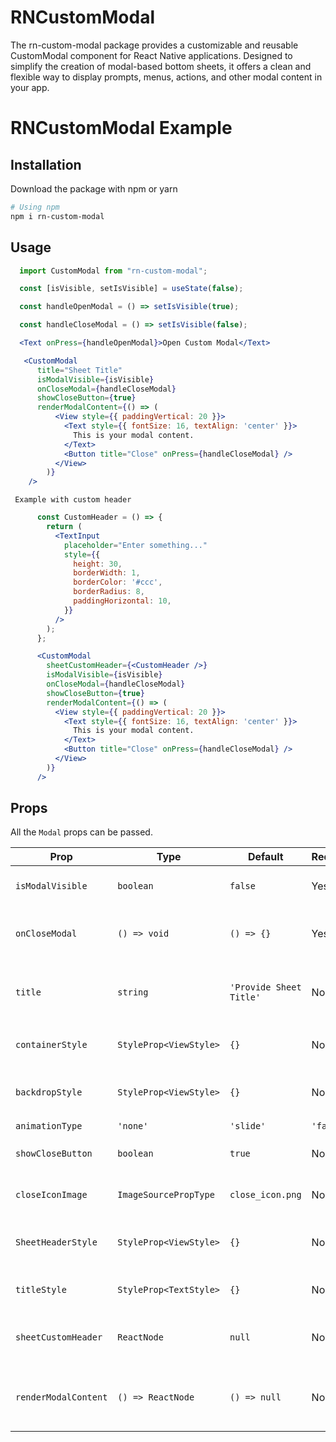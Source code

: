 # RNCustomModal

The rn-custom-modal package provides a customizable and reusable CustomModal component for React Native applications. Designed to simplify the creation of modal-based bottom sheets, it offers a clean and flexible way to display prompts, menus, actions, and other modal content in your app.

# RNCustomModal Example

## Installation

Download the package with npm or yarn

```sh
# Using npm
npm i rn-custom-modal

```

## Usage

```js
  import CustomModal from "rn-custom-modal";
```

```jsx
  const [isVisible, setIsVisible] = useState(false);

  const handleOpenModal = () => setIsVisible(true);

  const handleCloseModal = () => setIsVisible(false);

  <Text onPress={handleOpenModal}>Open Custom Modal</Text>

   <CustomModal
      title="Sheet Title"
      isModalVisible={isVisible}
      onCloseModal={handleCloseModal}
      showCloseButton={true}
      renderModalContent={() => (
          <View style={{ paddingVertical: 20 }}>
            <Text style={{ fontSize: 16, textAlign: 'center' }}>
              This is your modal content.
            </Text>
            <Button title="Close" onPress={handleCloseModal} />
          </View>
        )}
    />
```
     Example with custom header 

```jsx
      const CustomHeader = () => {
        return (
          <TextInput
            placeholder="Enter something..."
            style={{
              height: 30,
              borderWidth: 1,
              borderColor: '#ccc',
              borderRadius: 8,
              paddingHorizontal: 10,
            }}
          />
        );
      };

      <CustomModal
        sheetCustomHeader={<CustomHeader />}
        isModalVisible={isVisible}
        onCloseModal={handleCloseModal}
        showCloseButton={true}
        renderModalContent={() => (
          <View style={{ paddingVertical: 20 }}>
            <Text style={{ fontSize: 16, textAlign: 'center' }}>
              This is your modal content.
            </Text>
            <Button title="Close" onPress={handleCloseModal} />
          </View>
        )}
      /> 
  ```


## Props

All the `Modal` props can be passed.

| **Prop**             | **Type**                                 | **Default**               | **Required** | **Description**                                                                |
|----------------------|------------------------------------------|---------------------------|--------------|--------------------------------------------------------------------------------|
| `isModalVisible`     | `boolean`                                | `false`                   |  Yes         | Controls the visibility of the modal.                                          |
| `onCloseModal`       | `() => void`                             | `() => {}`                |  Yes         | Called when the modal or backdrop is pressed to close.                         |
| `title`              | `string`                                 | `'Provide Sheet Title'`   |  No          | Title to show at the top of the modal. Ignored if `sheetCustomHeader` is used. |
| `containerStyle`     | `StyleProp<ViewStyle>`                   | `{}`                      |  No          | Custom style for the inner modal sheet container.                              |
| `backdropStyle`      | `StyleProp<ViewStyle>`                   | `{}`                      |  No          | Style applied to the semi-transparent backdrop.                                |
| `animationType`      | `'none'` | `'slide'` | `'fade'`          | `'slide'`                 |  No          | Type of animation for the modal appearance.                                    |
| `showCloseButton`    | `boolean`                                | `true`                    |  No          | Show or hide the close (X) icon in the modal header.                           |
| `closeIconImage`     | `ImageSourcePropType`                    | `close_icon.png`          |  No          | Custom image source for the close icon.                                        |
| `SheetHeaderStyle`   | `StyleProp<ViewStyle>`                   | `{}`                      |  No          | Style for the header container (title and close icon row).                     |
| `titleStyle`         | `StyleProp<TextStyle>`                   | `{}`                      |  No          | Style for the title text inside the modal.                                     |
| `sheetCustomHeader`  | `ReactNode`                              | `null`                    |  No          | Fully override the default header with a custom component.                     |
| `renderModalContent` | `() => ReactNode`                        | `() => null`              |  No          | Function that returns the content rendered inside the modal body.              |




